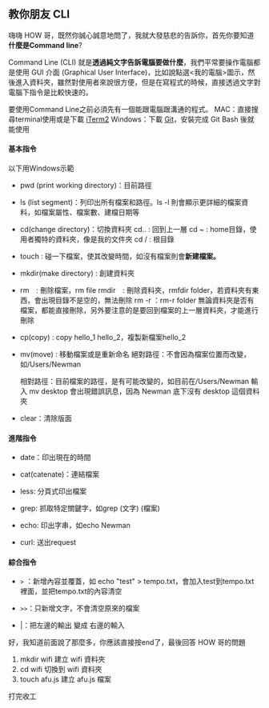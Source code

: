 ## 教你朋友 CLI

嗨嗨 HOW 哥，既然你誠心誠意地問了，我就大發慈悲的告訴你，首先你要知道**什麼是Command line**? 

Command Line (CLI) 就是**透過純文字告訴電腦要做什麼**，我們平常要操作電腦都是使用 GUI 介面 (Graphical User Interface)，比如說點選<我的電腦>圖示，然後進入資料夾，雖然對使用者來說很方便，但是在寫程式的時候，直接透過文字對電腦下指令是比較快速的。

 要使用Command Line之前必須先有一個能跟電腦跟溝通的程式。
 MAC：直接搜尋terminal使用或是下載 [iTerm2](https://www.iterm2.com/)
 Windows：下載 [Git](https://gitforwindows.org/)，安裝完成 Git Bash 後就能使用

#### 基本指令
以下用Windows示範

* pwd (print working directory)：目前路徑

* ls (list segment)：列印出所有檔案和路徑。ls -l 則會顯示更詳細的檔案資料，如檔案屬性、檔案數、建檔日期等

* cd(change directory)：切換資料夾
   cd.. : 回到上一層
   cd ~ : home目錄，使用者獨特的資料夾，像是我的文件夾
   cd / : 根目錄

* touch : 碰一下檔案，使其改變時間，如沒有檔案則會**新建檔案。**

* mkdir(make directory) : 創建資料夾

* rm　: 刪除檔案，rm file
  rmdir　: 刪除資料夾，rmfdir folder，若資料夾有東西，會出現目錄不是空的，無法刪除
  rm -r ：rm-r folder 無論資料夾是否有檔案，都能直接刪除，另外要注意的是要回到檔案的上一層資料夾，才能進行刪除

* cp(copy) : copy hello_1 hello_2，複製新檔案hello_2

* mv(move) : 移動檔案或是重新命名
  絕對路徑：不會因為檔案位置而改變，如/Users/Newman

  相對路徑：目前檔案的路徑，是有可能改變的，如目前在/Users/Newman 輸入 mv desktop 會出現錯誤訊息，因為 Newman 底下沒有 desktop 這個資料夾

* clear：清除版面

 #### 進階指令 

* date：印出現在的時間

* cat(catenate)：連結檔案

* less: 分頁式印出檔案

* grep: 抓取特定關鍵字，如grep (文字) (檔案)

* echo: 印出字串，如echo Newman

* curl: 送出request

  
#### 綜合指令 

* `>` ：新增內容並覆蓋，如 echo "test" > tempo.txt，會加入test到tempo.txt裡面，並把tempo.txt的內容清空
  
* `>>`：只新增文字，不會清空原來的檔案

* |：把左邊的輸出 變成 右邊的輸入

好，我知道前面說了那麼多，你應該直接按end了，最後回答 HOW 哥的問題
1. mkdir wifi 建立 wifi 資料夾
2. cd wifi 切換到 wifi 資料夾
3. touch afu.js 建立 afu.js 檔案

打完收工


